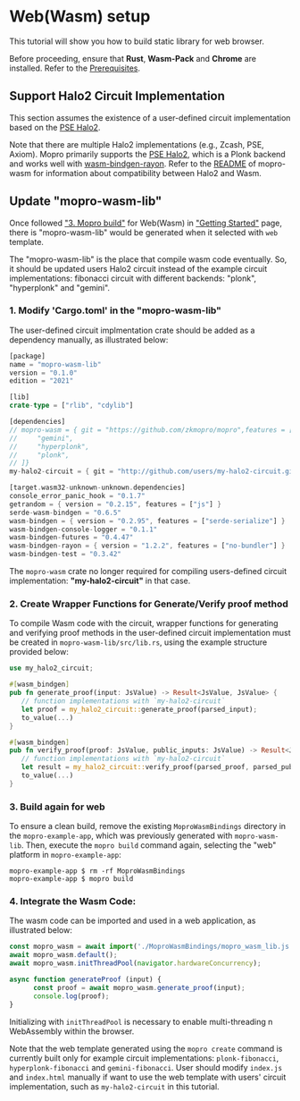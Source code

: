 # Web(Wasm) setup

This tutorial will show you how to build static library for web browser.

Before proceeding, ensure that **Rust**, **Wasm-Pack** and **Chrome** are installed. Refer to the [Prerequisites](/docs/prerequisites).

## Support Halo2 Circuit Implementation

This section assumes the existence of a user-defined circuit implementation based on the [PSE Halo2](https://github.com/privacy-scaling-explorations/halo2). 

Note that there are multiple Halo2 implementations (e.g., Zcash, PSE, Axiom). Mopro primarily supports the [PSE Halo2](https://github.com/privacy-scaling-explorations/halo2), which is a Plonk backend and works well with [wasm-bindgen-rayon](https://github.com/RReverser/wasm-bindgen-rayon). Refer to the [README](https://github.com/zkmopro/mopro/tree/main/mopro-wasm#introduction-to-wasm-compilation-with-halo2) of mopro-wasm for information about compatibility between Halo2 and Wasm.

## Update "mopro-wasm-lib"

Once followed ["3. Mopro build"](/docs/getting-started.md#3-build-bindings) for Web(Wasm) in ["Getting Started"](/docs/getting-started.md) page, there is "mopro-wasm-lib" would be generated when it selected with `web` template.

The "mopro-wasm-lib" is the place that compile wasm code eventually. So, it should be updated users Halo2 circuit instead of the example circuit implementations: fibonacci circuit with different backends: "plonk", "hyperplonk" and "gemini".

### 1. Modify 'Cargo.toml' in the "mopro-wasm-lib"

The user-defined circuit implmentation crate should be added as a dependency manually, as illustrated below:

```rust
[package]
name = "mopro-wasm-lib"
version = "0.1.0"
edition = "2021"

[lib]
crate-type = ["rlib", "cdylib"]

[dependencies]
// mopro-wasm = { git = "https://github.com/zkmopro/mopro",features = [
//     "gemini",
//     "hyperplonk",
//     "plonk",
// ]}
my-halo2-circuit = { git = "http://github.com/users/my-halo2-circuit.git" }

[target.wasm32-unknown-unknown.dependencies]
console_error_panic_hook = "0.1.7"
getrandom = { version = "0.2.15", features = ["js"] }
serde-wasm-bindgen = "0.6.5"
wasm-bindgen = { version = "0.2.95", features = ["serde-serialize"] }
wasm-bindgen-console-logger = "0.1.1"
wasm-bindgen-futures = "0.4.47"
wasm-bindgen-rayon = { version = "1.2.2", features = ["no-bundler"] }
wasm-bindgen-test = "0.3.42"

```

The `mopro-wasm` crate no longer required for compiling users-defined circuit implementation: **"my-halo2-circuit"** in that case.

### 2. Create Wrapper Functions for Generate/Verify proof method

To compile Wasm code with the circuit, wrapper functions for generating and verifying proof methods in the user-defined circuit implementation must be created in `mopro-wasm-lib/src/lib.rs`, using the example structure provided below:

```rust
use my_halo2_circuit;

#[wasm_bindgen]
pub fn generate_proof(input: JsValue) -> Result<JsValue, JsValue> {
   // function implementations with `my-halo2-circuit`
   let proof = my_halo2_circuit::generate_proof(parsed_input);
   to_value(...)
}

#[wasm_bindgen]
pub fn verify_proof(proof: JsValue, public_inputs: JsValue) -> Result<JsValue, JsValue> {
   // function implementations with `my-halo2-circuit`
   let result = my_halo2_circuit::verify_proof(parsed_proof, parsed_public_input);
   to_value(...)
}
```

### 3. Build again for web

To ensure a clean build, remove the existing `MoproWasmBindings` directory in the `mopro-example-app`, which was previously generated with `mopro-wasm-lib`.
Then, execute the `mopro build` command again, selecting the "web" platform in `mopro-example-app`:

```shell
mopro-example-app $ rm -rf MoproWasmBindings
mopro-example-app $ mopro build
```

### 4. **Integrate the Wasm Code**:

The wasm code can be imported and used in a web application, as illustrated below:

```javascript
const mopro_wasm = await import('./MoproWasmBindings/mopro_wasm_lib.js');
await mopro_wasm.default();
await mopro_wasm.initThreadPool(navigator.hardwareConcurrency);

async function generateProof (input) {
      const proof = await mopro_wasm.generate_proof(input);
      console.log(proof);
}
```

Initializing with `initThreadPool` is necessary to enable multi-threading n WebAssembly within the browser.

Note that the web template generated using the `mopro create` command is currently built only for example circuit implementations: `plonk-fibonacci`, `hyperplonk-fibonacci` and `gemini-fibonacci`. User should modify `index.js` and `index.html` manually if want to use the web template with users' circuit implementation, such as `my-halo2-circuit` in this tutorial.